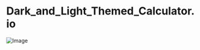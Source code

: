 ﻿# Dark_and_Light_Themed_Calculator.io
![Image](https://github.com/user-attachments/assets/aec7a5cd-26ba-46b2-b679-0b02761b8208)
